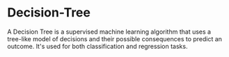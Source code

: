 # Decision-Tree
A Decision Tree is a supervised machine learning algorithm that uses a tree-like model of decisions and their possible consequences to predict an outcome. It's used for both classification and regression tasks.
